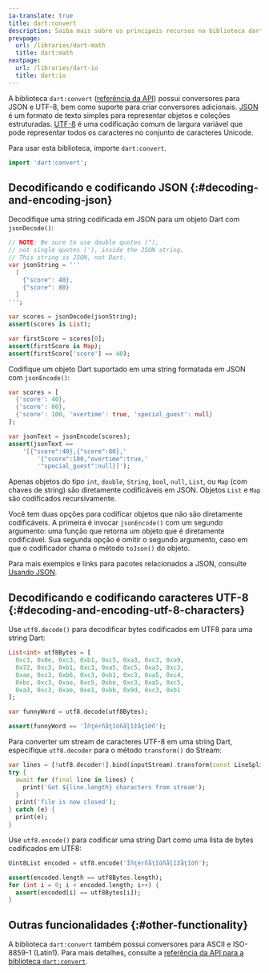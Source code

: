 ```yaml
---
ia-translate: true
title: dart:convert
description: Saiba mais sobre os principais recursos na biblioteca dart:convert do Dart.
prevpage:
  url: /libraries/dart-math
  title: dart:math
nextpage:
  url: /libraries/dart-io
  title: dart:io
---
```


<?code-excerpt replace="/ *\/\/\s+ignore_for_file:[^\n]+\n//g; /(^|\n) *\/\/\s+ignore:[^\n]+\n/$1/g; /(\n[^\n]+) *\/\/\s+ignore:[^\n]+\n/$1\n/g"?>
<?code-excerpt plaster="none"?>

A biblioteca `dart:convert` ([referência da API][dart:convert])
possui conversores para JSON e UTF-8, bem como suporte para criar
conversores adicionais. [JSON][] é um formato de texto simples para representar
objetos e coleções estruturadas. [UTF-8][] é uma codificação comum de largura variável
que pode representar todos os caracteres no conjunto de
caracteres Unicode.

Para usar esta biblioteca, importe `dart:convert`.

<?code-excerpt "misc/test/library_tour/convert_test.dart (import)"?>
```dart
import 'dart:convert';
```


## Decodificando e codificando JSON {:#decoding-and-encoding-json}

Decodifique uma string codificada em JSON para um objeto Dart com `jsonDecode()`:

<?code-excerpt "misc/test/library_tour/convert_test.dart (json-decode)"?>
```dart
// NOTE: Be sure to use double quotes ("),
// not single quotes ('), inside the JSON string.
// This string is JSON, not Dart.
var jsonString = '''
  [
    {"score": 40},
    {"score": 80}
  ]
''';

var scores = jsonDecode(jsonString);
assert(scores is List);

var firstScore = scores[0];
assert(firstScore is Map);
assert(firstScore['score'] == 40);
```

Codifique um objeto Dart suportado em uma string formatada em JSON com
`jsonEncode()`:

<?code-excerpt "misc/test/library_tour/convert_test.dart (json-encode)"?>
```dart
var scores = [
  {'score': 40},
  {'score': 80},
  {'score': 100, 'overtime': true, 'special_guest': null}
];

var jsonText = jsonEncode(scores);
assert(jsonText ==
    '[{"score":40},{"score":80},'
        '{"score":100,"overtime":true,'
        '"special_guest":null}]');
```

Apenas objetos do tipo `int`, `double`, `String`, `bool`, `null`, `List`, ou `Map` (com
chaves de string) são diretamente codificáveis em JSON. Objetos `List` e `Map` são
codificados recursivamente.

Você tem duas opções para codificar objetos que não são diretamente
codificáveis. A primeira é invocar `jsonEncode()` com um segundo argumento: uma
função que retorna um objeto que é diretamente codificável. Sua segunda
opção é omitir o segundo argumento, caso em que o codificador chama
o método `toJson()` do objeto.

Para mais exemplos e links para pacotes relacionados a JSON, consulte
[Usando JSON](/libraries/serialization/json).


## Decodificando e codificando caracteres UTF-8 {:#decoding-and-encoding-utf-8-characters}

Use `utf8.decode()` para decodificar bytes codificados em UTF8 para uma string Dart:

<?code-excerpt "misc/test/library_tour/convert_test.dart (utf8-decode)" replace="/ \/\/line-br.*//g"?>
```dart
List<int> utf8Bytes = [
  0xc3, 0x8e, 0xc3, 0xb1, 0xc5, 0xa3, 0xc3, 0xa9,
  0x72, 0xc3, 0xb1, 0xc3, 0xa5, 0xc5, 0xa3, 0xc3,
  0xae, 0xc3, 0xb6, 0xc3, 0xb1, 0xc3, 0xa5, 0xc4,
  0xbc, 0xc3, 0xae, 0xc5, 0xbe, 0xc3, 0xa5, 0xc5,
  0xa3, 0xc3, 0xae, 0xe1, 0xbb, 0x9d, 0xc3, 0xb1
];

var funnyWord = utf8.decode(utf8Bytes);

assert(funnyWord == 'Îñţérñåţîöñåļîžåţîờñ');
```

Para converter um stream de caracteres UTF-8 em uma string Dart, especifique
`utf8.decoder` para o método `transform()` do Stream:

<?code-excerpt "misc/test/library_tour/io_test.dart (utf8-decoder)" replace="/utf8.decoder/[!$&!]/g"?>
```dart
var lines = [!utf8.decoder!].bind(inputStream).transform(const LineSplitter());
try {
  await for (final line in lines) {
    print('Got ${line.length} characters from stream');
  }
  print('file is now closed');
} catch (e) {
  print(e);
}
```

Use `utf8.encode()` para codificar uma string Dart como uma lista de bytes
codificados em UTF8:

<?code-excerpt "misc/test/library_tour/convert_test.dart (utf8-encode)" replace="/ \/\/line-br.*//g"?>
```dart
Uint8List encoded = utf8.encode('Îñţérñåţîöñåļîžåţîờñ');

assert(encoded.length == utf8Bytes.length);
for (int i = 0; i < encoded.length; i++) {
  assert(encoded[i] == utf8Bytes[i]);
}
```


## Outras funcionalidades {:#other-functionality}

A biblioteca `dart:convert` também possui conversores para ASCII e ISO-8859-1
(Latin1). Para mais detalhes, consulte a [referência da API para a biblioteca `dart:convert`][dart:convert].

[JSON]: https://www.json.org/
[UTF-8]: https://en.wikipedia.org/wiki/UTF-8
[dart:convert]: {{site.dart-api}}/dart-convert/dart-convert-library.html
